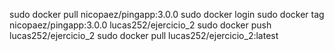 sudo docker pull nicopaez/pingapp:3.0.0
sudo docker login
sudo docker tag nicopaez/pingapp:3.0.0 lucas252/ejercicio_2
sudo docker push lucas252/ejercicio_2
sudo docker pull lucas252/ejercicio_2:latest
